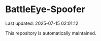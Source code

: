 # BattleEye-Spoofer

Last updated: 2025-07-15 02:01:12

This repository is automatically maintained.
